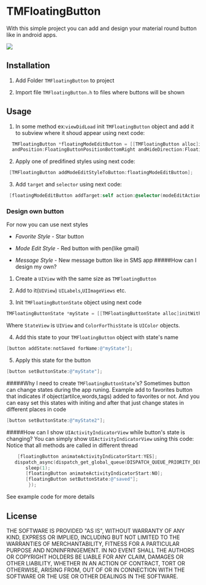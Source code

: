 # TMFloatingButton
With this simple project you can add and design your material round button like in android apps.

![](https://raw.github.com/IhorShevchuk/TMFloatingButton/master/FloatingButton/screen.png)

## Installation
1) Add Folder `TMFloatingButton` to project

2) Import file `TMFloatingButton.h` to files where buttons will be shown

## Usage
1) In some method ex:`viewDidLoad` init `TMFloatingButton` object and add it to subview where it shoud appear using next code:
```objectivec
  TMFloatingButton *floatingModeEditButton = [[TMFloatingButton alloc]initWithWidth:addToFavoritesHeight withMargin:addToFavoritesmargin 
  andPosition:FloatingButtonPositionBottomRight andHideDirection:FloatingButtonHideDirectionDown andSuperView:self.navigationController.view];
```
2) Apply one of predifined styles using next code:
```objectivec
 [TMFloatingButton addModeEditStyleToButton:floatingModeEditButton];
```
3) Add `target` and `selector` using next code:
```objectivec
 [floatingModeEditButton addTarget:self action:@selector(modeEditAction) forControlEvents:UIControlEventTouchUpInside];
```


### Design own button
For now you can use next styles
- _Favorite Style_        - Star button

- _Mode Edit Style_  -     Red button with pen(like gmail)

- _Message Style_  -  New message button like in SMS app
#####How can I design my own?

1) Create a `UIView` with the same size as `TMFloatingButton` 

2) Add to it(`UIView`) `UILabels`,`UIImageViews` etc.

3) Init `TMFloatingButtonState` object using next code

  ```objectivec
  TMFloatingButtonState *myState = [[TMFloatingButtonState alloc]initWithView:StateView andBackgroundColor:ColorForThisState];
  ```
Where `StateView` is `UIView` and `ColorForThisState` is `UIColor` objects.

4) Add this state to your `TMFloatingButton` object with state's name
  ```objectivec
 [button addState:notSaved forName:@"myState"];
  ```
5) Apply this state for the button
  ```objectivec
 [button setButtonState:@"myState"];
  ```
  
#####Why I need to create `TMFloatingButtonState`'s?
Sometimes button can change states during the app runing. 
Example add to favorites button that indicates if object(artilce,words,tags) added to favorites or not. And you can easy set  this states with initing and after that just change states in different places in code
  ```objectivec
 [button setButtonState:@"myState2"];
  ```

#####How can I show `UIActivityIndicatorView` while button's state is changing?
You can simply show `UIActivityIndicatorView` using this code:
Notice that all methods are called in different thread

 ```objectivec
     [floatingButton animateActivityIndicatorStart:YES];
    dispatch_async(dispatch_get_global_queue(DISPATCH_QUEUE_PRIORITY_DEFAULT, 0), ^{
        sleep(1);
        [floatingButton animateActivityIndicatorStart:NO];
        [floatingButton setButtonState:@"saved"];
         });
  ```
See example code for more details

## License
THE SOFTWARE IS PROVIDED "AS IS", WITHOUT WARRANTY OF ANY KIND, EXPRESS OR
IMPLIED, INCLUDING BUT NOT LIMITED TO THE WARRANTIES OF MERCHANTABILITY,
FITNESS FOR A PARTICULAR PURPOSE AND NONINFRINGEMENT. IN NO EVENT SHALL THE
AUTHORS OR COPYRIGHT HOLDERS BE LIABLE FOR ANY CLAIM, DAMAGES OR OTHER
LIABILITY, WHETHER IN AN ACTION OF CONTRACT, TORT OR OTHERWISE, ARISING FROM,
OUT OF OR IN CONNECTION WITH THE SOFTWARE OR THE USE OR OTHER DEALINGS IN THE
SOFTWARE.

